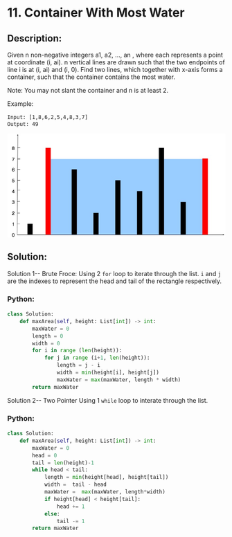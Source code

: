 # 11. Container With Most Water
## Description:
Given n non-negative integers a1, a2, ..., an , where each represents a point at coordinate (i, ai). n vertical lines are drawn such that the two endpoints of line i is at (i, ai) and (i, 0). Find two lines, which together with x-axis forms a container, such that the container contains the most water.

Note: You may not slant the container and n is at least 2.

Example:
```
Input: [1,8,6,2,5,4,8,3,7]
Output: 49
```
![image](https://github.com/brynhildrLong/Leetcode-Learning/blob/master/picture/question_11.jpg)

## Solution:
Solution 1-- Brute Froce:
  Using 2 ```for``` loop to iterate through the list. ```i``` and ```j``` are the indexes to represent the head and tail of the rectangle respectively.
  
### Python:
```python
class Solution:
    def maxArea(self, height: List[int]) -> int:
        maxWater = 0
        length = 0
        width = 0
        for i in range (len(height)):
            for j in range (i+1, len(height)):
                length = j - i
                width = min(height[i], height[j])
                maxWater = max(maxWater, length * width)
        return maxWater
```


Solution 2-- Two Pointer
  Using 1 ```while``` loop to interate through the list.

### Python:
```python
class Solution:
    def maxArea(self, height: List[int]) -> int:
        maxWater = 0
        head = 0
        tail = len(height)-1
        while head < tail:
            length = min(height[head], height[tail])
            width =  tail - head
            maxWater =  max(maxWater, length*width)
            if height[head] < height[tail]:
                head += 1
            else:
                tail -= 1
        return maxWater
```
